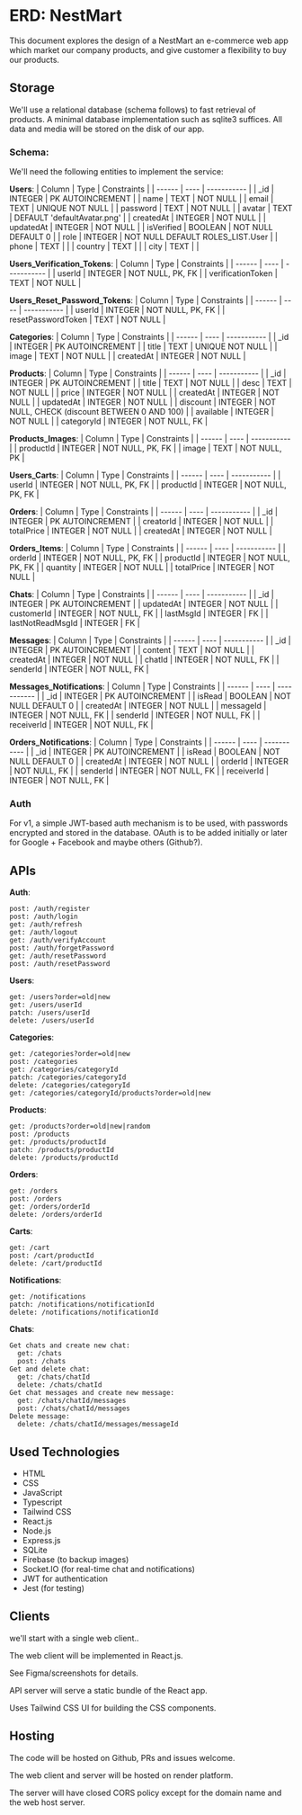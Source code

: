 # ERD: NestMart

This document explores the design of a NestMart an e-commerce web app which market our company products, and give customer a flexibility to buy our products.

## Storage

We'll use a relational database (schema follows) to fast retrieval of products. A minimal database implementation such as sqlite3 suffices. All data and media will be stored on the disk of our app.

### Schema:

We'll need the following entities to implement the service:

**Users**:
| Column | Type | Constraints |
| ------ | ---- | ----------- |
| \_id | INTEGER | PK AUTOINCREMENT |
| name | TEXT | NOT NULL |
| email | TEXT | UNIQUE NOT NULL |
| password | TEXT | NOT NULL |
| avatar | TEXT | DEFAULT 'defaultAvatar.png' |
| createdAt | INTEGER | NOT NULL |
| updatedAt | INTEGER | NOT NULL |
| isVerified | BOOLEAN | NOT NULL DEFAULT 0 |
| role | INTEGER | NOT NULL DEFAULT ROLES_LIST.User |
| phone | TEXT | |
| country | TEXT | |
| city | TEXT | |

**Users_Verification_Tokens**:
| Column | Type | Constraints |
| ------ | ---- | ----------- |
| userId | INTEGER | NOT NULL, PK, FK |
| verificationToken | TEXT | NOT NULL |

**Users_Reset_Password_Tokens**:
| Column | Type | Constraints |
| ------ | ---- | ----------- |
| userId | INTEGER | NOT NULL, PK, FK |
| resetPasswordToken | TEXT | NOT NULL |

**Categories**:
| Column | Type | Constraints |
| ------ | ---- | ----------- |
| \_id | INTEGER | PK AUTOINCREMENT |
| title | TEXT | UNIQUE NOT NULL |
| image | TEXT | NOT NULL |
| createdAt | INTEGER | NOT NULL |

**Products**:
| Column | Type | Constraints |
| ------ | ---- | ----------- |
| \_id | INTEGER | PK AUTOINCREMENT |
| title | TEXT | NOT NULL |
| desc | TEXT | NOT NULL |
| price | INTEGER | NOT NULL |
| createdAt | INTEGER | NOT NULL |
| updatedAt | INTEGER | NOT NULL |
| discount | INTEGER | NOT NULL, CHECK (discount BETWEEN 0 AND 100) |
| available | INTEGER | NOT NULL |
| categoryId | INTEGER | NOT NULL, FK |

**Products_Images**:
| Column | Type | Constraints |
| ------ | ---- | ----------- |
| productId | INTEGER | NOT NULL, PK, FK |
| image | TEXT | NOT NULL, PK |

**Users_Carts**:
| Column | Type | Constraints |
| ------ | ---- | ----------- |
| userId | INTEGER | NOT NULL, PK, FK |
| productId | INTEGER | NOT NULL, PK, FK |

**Orders**:
| Column | Type | Constraints |
| ------ | ---- | ----------- |
| \_id | INTEGER | PK AUTOINCREMENT |
| creatorId | INTEGER | NOT NULL |
| totalPrice | INTEGER | NOT NULL |
| createdAt | INTEGER | NOT NULL |

**Orders_Items**:
| Column | Type | Constraints |
| ------ | ---- | ----------- |
| orderId | INTEGER | NOT NULL, PK, FK |
| productId | INTEGER | NOT NULL, PK, FK |
| quantity | INTEGER | NOT NULL |
| totalPrice | INTEGER | NOT NULL |

**Chats**:
| Column | Type | Constraints |
| ------ | ---- | ----------- |
| \_id | INTEGER | PK AUTOINCREMENT |
| updatedAt | INTEGER | NOT NULL |
| customerId | INTEGER | NOT NULL, FK |
| lastMsgId | INTEGER | FK |
| lastNotReadMsgId | INTEGER | FK |

**Messages**:
| Column | Type | Constraints |
| ------ | ---- | ----------- |
| \_id | INTEGER | PK AUTOINCREMENT |
| content | TEXT | NOT NULL |
| createdAt | INTEGER | NOT NULL |
| chatId | INTEGER | NOT NULL, FK |
| senderId | INTEGER | NOT NULL, FK |

**Messages_Notifications**:
| Column | Type | Constraints |
| ------ | ---- | ----------- |
| \_id | INTEGER | PK AUTOINCREMENT |
| isRead | BOOLEAN | NOT NULL DEFAULT 0 |
| createdAt | INTEGER | NOT NULL |
| messageId | INTEGER | NOT NULL, FK |
| senderId | INTEGER | NOT NULL, FK |
| receiverId | INTEGER | NOT NULL, FK |

**Orders_Notifications**:
| Column | Type | Constraints |
| ------ | ---- | ----------- |
| \_id | INTEGER | PK AUTOINCREMENT |
| isRead | BOOLEAN | NOT NULL DEFAULT 0 |
| createdAt | INTEGER | NOT NULL |
| orderId | INTEGER | NOT NULL, FK |
| senderId | INTEGER | NOT NULL, FK |
| receiverId | INTEGER | NOT NULL, FK |

### Auth

For v1, a simple JWT-based auth mechanism is to be used, with passwords
encrypted and stored in the database. OAuth is to be added initially or later
for Google + Facebook and maybe others (Github?).

## APIs

**Auth**:

```
post: /auth/register
post: /auth/login
get: /auth/refresh
get: /auth/logout
get: /auth/verifyAccount
post: /auth/forgetPassword
get: /auth/resetPassword
post: /auth/resetPassword
```

**Users**:

```
get: /users?order=old|new
get: /users/userId
patch: /users/userId
delete: /users/userId
```

**Categories**:

```
get: /categories?order=old|new
post: /categories
get: /categories/categoryId
patch: /categories/categoryId
delete: /categories/categoryId
get: /categories/categoryId/products?order=old|new
```

**Products**:

```
get: /products?order=old|new|random
post: /products
get: /products/productId
patch: /products/productId
delete: /products/productId
```

**Orders**:

```
get: /orders
post: /orders
get: /orders/orderId
delete: /orders/orderId
```

**Carts**:

```
get: /cart
post: /cart/productId
delete: /cart/productId
```

**Notifications**:

```
get: /notifications
patch: /notifications/notificationId
delete: /notifications/notificationId
```

**Chats**:

```
Get chats and create new chat:
  get: /chats
  post: /chats
Get and delete chat:
  get: /chats/chatId
  delete: /chats/chatId
Get chat messages and create new message:
  get: /chats/chatId/messages
  post: /chats/chatId/messages
Delete message:
  delete: /chats/chatId/messages/messageId
```

## Used Technologies

- HTML
- CSS
- JavaScript
- Typescript
- Tailwind CSS
- React.js
- Node.js
- Express.js
- SQLite
- Firebase (to backup images)
- Socket.IO (for real-time chat and notifications)
- JWT for authentication
- Jest (for testing)

## Clients

we'll start with a single web client..

The web client will be implemented in React.js.

See Figma/screenshots for details.

API server will serve a static bundle of the React app.

Uses Tailwind CSS UI for building the CSS components.

## Hosting

The code will be hosted on Github, PRs and issues welcome.

The web client and server will be hosted on render platform.

The server will have closed CORS policy except
for the domain name and the web host server.
